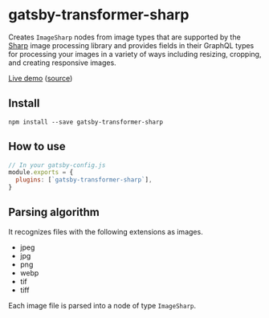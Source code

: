 # gatsby-transformer-sharp

Creates `ImageSharp` nodes from image types that are supported by the
[Sharp](https://github.com/lovell/sharp) image processing library and provides
fields in their GraphQL types for processing your images in a variety of ways
including resizing, cropping, and creating responsive images.

[Live demo](https://image-processing.gatsbyjs.org/)
([source](https://github.com/gatsbyjs/gatsby/tree/master/examples/image-processing))

## Install

`npm install --save gatsby-transformer-sharp`

## How to use

```javascript
// In your gatsby-config.js
module.exports = {
  plugins: [`gatsby-transformer-sharp`],
}
```

## Parsing algorithm

It recognizes files with the following extensions as images.

* jpeg
* jpg
* png
* webp
* tif
* tiff

Each image file is parsed into a node of type `ImageSharp`.
